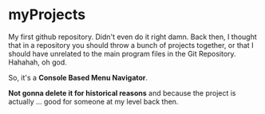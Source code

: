 # myProjects

My first github repository. 
Didn't even do it right damn. Back then, I thought that in a repository you should throw a bunch of projects together, or that I should have unrelated to the main program files in the Git Repository. Hahahah, oh god.

So, it's a **Console Based Menu Navigator**.

**Not gonna delete it for historical reasons** and because the project is actually ... good for someone at my level back then.

